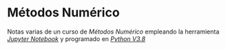 # Métodos Numérico

Notas varias de un curso de *Métodos Numérico* empleando la herramienta *[Jupyter Notebook](http://jupyter.org/ "Jupyter Notebook's home page")* y programado en *[Python V3.8](https://www.python.org/ "Python's home page")*



